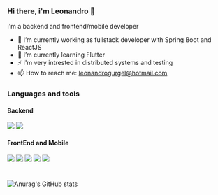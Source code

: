 ### Hi there, i'm Leonandro 👋
i'm a backend and frontend/mobile developer

- 🔭 I’m currently working as fullstack developer with Spring Boot and ReactJS
- 🌱 I’m currently learning Flutter 
- ⚡ I'm very intrested in distributed systems and testing
- 📫 How to reach me: leonandrogurgel@hotmail.com

### Languages and tools
#### Backend 
<div style="display: inline-block">
  <img src="https://img.shields.io/badge/Java-ED8B00?style=for-the-badge&logo=java&logoColor=white"/>
  <img src="https://img.shields.io/badge/Spring-6DB33F?style=for-the-badge&logo=spring&logoColor=white"/>
</div>

#### FrontEnd and Mobile 
<div style="display: inline-block">
  <img src="https://img.shields.io/badge/JavaScript-323330?style=for-the-badge&logo=javascript&logoColor=F7DF1E"/>
  <img src="https://img.shields.io/badge/React-20232A?style=for-the-badge&logo=react&logoColor=61DAFB"/>
  <img src="https://img.shields.io/badge/React_Native-20232A?style=for-the-badge&logo=react&logoColor=61DAFB"/>
  <img src="https://img.shields.io/badge/Dart-0175C2?style=for-the-badge&logo=dart&logoColor=white"/>
  <img src="https://img.shields.io/badge/Flutter-02569B?style=for-the-badge&logo=flutter&logoColor=white"/>
</div> 

#


![Anurag's GitHub stats](https://github-readme-stats.vercel.app/api?username=Leonandro&show_icons=true&count_private=true&hide=issues,stars&theme=radical)
